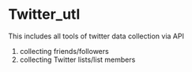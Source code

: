 # Twitter_utl

This includes all tools of twitter data collection via API
1. collecting friends/followers
2. collecting Twitter lists/list members

